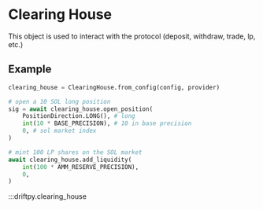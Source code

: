 # Clearing House

This object is used to interact with the protocol (deposit, withdraw, trade, lp, etc.)

## Example 

```python 
clearing_house = ClearingHouse.from_config(config, provider)

# open a 10 SOL long position
sig = await clearing_house.open_position(
    PositionDirection.LONG(), # long
    int(10 * BASE_PRECISION), # 10 in base precision
    0, # sol market index
) 

# mint 100 LP shares on the SOL market
await clearing_house.add_liquidity(
    int(100 * AMM_RESERVE_PRECISION), 
    0, 
)
```

:::driftpy.clearing_house